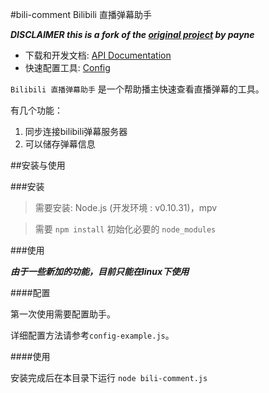 ﻿#bili-comment Bilibili 直播弹幕助手

***DISCLAIMER this is a fork of the [original project](https://coding.net/u/payne/p/bili-comment/git) by payne***


* 下载和开发文档: [API Documentation](http://bili.micblo.com/)
* 快速配置工具: [Config](http://bili.micblo.com/#config/tool)

`Bilibili 直播弹幕助手` 是一个帮助播主快速查看直播弹幕的工具。

有几个功能：

1. 同步连接bilibili弹幕服务器
2. 可以储存弹幕信息

##安装与使用

###安装

> 需要安装: Node.js (开发环境 : v0.10.31)，mpv

> 需要 `npm install` 初始化必要的 `node_modules`

###使用

***由于一些新加的功能，目前只能在linux下使用***

####配置

第一次使用需要配置助手。

详细配置方法请参考`config-example.js`。

####使用

安装完成后在本目录下运行 `node bili-comment.js`

